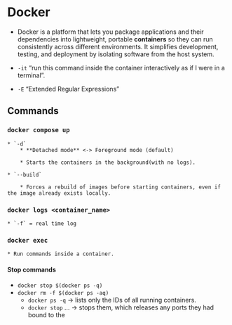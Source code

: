 # Docker

* Docker is a platform that lets you package applications and their dependencies into lightweight, portable **containers** so they can run consistently across different environments. It simplifies development, testing, and deployment by isolating software from the host system.

* `-it`   “run this command inside the container interactively as if I were in a terminal”.
* `-E`  “Extended Regular Expressions” 


## Commands

### `docker compose up`

    * `-d` 
        * **Detached mode** <-> Foreground mode (default)

        * Starts the containers in the background(with no logs).
    
    * `--build`

        * Forces a rebuild of images before starting containers, even if the image already exists locally.

### `docker logs <container_name>`
    
    * `-f` = real time log



### `docker exec`

    * Run commands inside a container.

#### Stop commands

* `docker stop $(docker ps -q)`
* `docker rm -f $(docker ps -aq)`
    * `docker ps -q` → lists only the IDs of all running containers.
    * `docker stop` ... → stops them, which releases any ports they had bound to the
